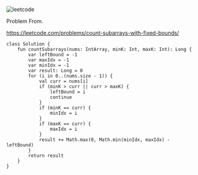 ![leetcode](https://user-images.githubusercontent.com/77060863/222876755-12d5e4b5-bb1a-4256-aa88-0be83cbca5de.PNG)

Problem From.

https://leetcode.com/problems/count-subarrays-with-fixed-bounds/

```
class Solution {
    fun countSubarrays(nums: IntArray, minK: Int, maxK: Int): Long {
        var leftBound = -1
        var maxIdx = -1
        var minIdx = -1
        var result: Long = 0
        for (i in 0..(nums.size - 1)) {
            val curr = nums[i]
            if (minK > curr || curr > maxK) {
                leftBound = i
                continue
            }
            if (minK == curr) {
                minIdx = i
            }
            if (maxK == curr) {
                maxIdx = i
            }
            result += Math.max(0, Math.min(minIdx, maxIdx) - leftBound)
        }
        return result
    }
}
```
